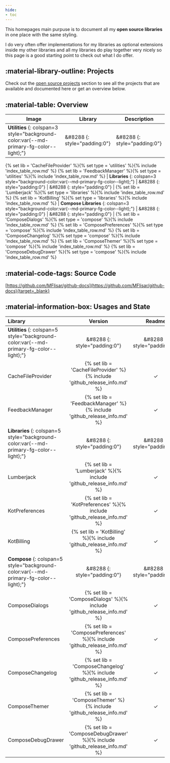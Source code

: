 ```yaml
---
hide:
- toc
---
```


This homepages main purpuse is to document all my **open source libraries** in one place with the same styling.

I do very often offer implementations for my libraries as optional extensions inside my other libraries and all my libraries do play together very nicely so this page is a good starting point to check out what I do offer.

## :material-library-outline: Projects

Check out the [open source projects](pages/index.md) section to see all the projects that are available and documented here or get an overview below.

## :material-table: Overview

|Image|Library|Description|
|-|-|-|
| **Utilities** {: colspan=3 style="background-color:var(--md-primary-fg-color--light);"} | &#8288 {: style="padding:0"} | &#8288 {: style="padding:0"} |
{% set lib = 'CacheFileProvider' %}{% set type = 'utilities' %}{% include 'index_table_row.md' %}
{% set lib = 'FeedbackManager' %}{% set type = 'utilities' %}{% include 'index_table_row.md' %}
| **Libraries** {: colspan=3 style="background-color:var(--md-primary-fg-color--light);"} | &#8288 {: style="padding:0"} | &#8288 {: style="padding:0"} |
{% set lib = 'Lumberjack' %}{% set type = 'libraries' %}{% include 'index_table_row.md' %}
{% set lib = 'KotBilling' %}{% set type = 'libraries' %}{% include 'index_table_row.md' %}
| **Compose Libraries** {: colspan=3 style="background-color:var(--md-primary-fg-color--light);"} | &#8288 {: style="padding:0"} | &#8288 {: style="padding:0"} |
{% set lib = 'ComposeDialogs' %}{% set type = 'compose' %}{% include 'index_table_row.md' %}
{% set lib = 'ComposePreferences' %}{% set type = 'compose' %}{% include 'index_table_row.md' %}
{% set lib = 'ComposeChangelog' %}{% set type = 'compose' %}{% include 'index_table_row.md' %}
{% set lib = 'ComposeThemer' %}{% set type = 'compose' %}{% include 'index_table_row.md' %}
{% set lib = 'ComposeDebugDrawer' %}{% set type = 'compose' %}{% include 'index_table_row.md' %}

## :material-code-tags: Source Code

[https://github.com/MFlisar/github-docs](https://github.com/MFlisar/github-docs){target=_blank}

## :material-information-box: Usages and State

|Library|Version|Readme|Documentation|Used In|
|:-|:-:|:-:|:-:|:-|
| **Utilities** {: colspan=5 style="background-color:var(--md-primary-fg-color--light);"} | &#8288 {: style="padding:0"} | &#8288 {: style="padding:0"} |  &#8288 {: style="padding:0"} |  &#8288 {: style="padding:0"} |
| CacheFileProvider     | {% set lib = 'CacheFileProvider' %}{% include 'github_release_info.md' %} | ✓ | ✓ | • FeedbackManager |
| FeedbackManager       | {% set lib = 'FeedbackManager' %}{% include 'github_release_info.md' %} | ✓ | ✓ | • Lumberjack |
| **Libraries** {: colspan=5 style="background-color:var(--md-primary-fg-color--light);"} | &#8288 {: style="padding:0"} | &#8288 {: style="padding:0"} |  &#8288 {: style="padding:0"} |  &#8288 {: style="padding:0"} |
| Lumberjack            | {% set lib = 'Lumberjack' %}{% include 'github_release_info.md' %} | ✓ | ✓ | • ComposeDebugDrawer |
| KotPreferences        | {% set lib = 'KotPreferences' %}{% include 'github_release_info.md' %}   | ✓ | ✓ | • ComposePreferences<br>• ComposeChangelog<br>• ComposeDebugDrawer |
| KotBilling            | {% set lib = 'KotBilling' %}{% include 'github_release_info.md' %}   | ✓ | ✓ | • ComposeDialogs |
| **Compose** {: colspan=5 style="background-color:var(--md-primary-fg-color--light);"} | &#8288 {: style="padding:0"} | &#8288 {: style="padding:0"} |  &#8288 {: style="padding:0"} |  &#8288 {: style="padding:0"} |
| ComposeDialogs        | {% set lib = 'ComposeDialogs' %}{% include 'github_release_info.md' %} | ✓ | ✓ | • ComposePreferences |
| ComposePreferences    | {% set lib = 'ComposePreferences' %}{% include 'github_release_info.md' %}   | ✓ | ✓ | - |
| ComposeChangelog      | {% set lib = 'ComposeChangelog' %}{% include 'github_release_info.md' %} | ✓ | ✓ | - |
| ComposeThemer         | {% set lib = 'ComposeThemer' %}{% include 'github_release_info.md' %} | ✓ | ✓ | - |
| ComposeDebugDrawer    | {% set lib = 'ComposeDebugDrawer' %}{% include 'github_release_info.md' %} | ✓ | ✓ | - |